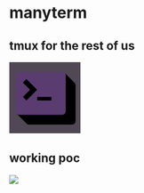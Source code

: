 # manyterm

## tmux for the rest of us
<img src="./assets/terminal.png" style="width: 128px;" />

## working poc

![](.\assets\pocdemo.gif)